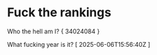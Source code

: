 # Fuck the rankings

Who the hell am I?
{ 34024084 }

What fucking year is it?
[ 2025-06-06T15:56:40Z ]
